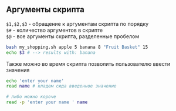 ## Аргументы скрипта

`$1,$2,$3` - обращение к аргументам скрипта по порядку  
`$#` - количество аргументов в скрипте  
`$@` - все аргументы скрипта, разделенные пробелом

```sh
bash my_shopping.sh apple 5 banana 8 "Fruit Basket" 15
echo $3 # --> results with: banana
```
Также можно во время скрипта позволить пользователю ввести значения  
```sh
echo 'enter your name'
read name # кладем сюда введенное значение

# либо можно короче
read -p 'enter your name ' name
```
